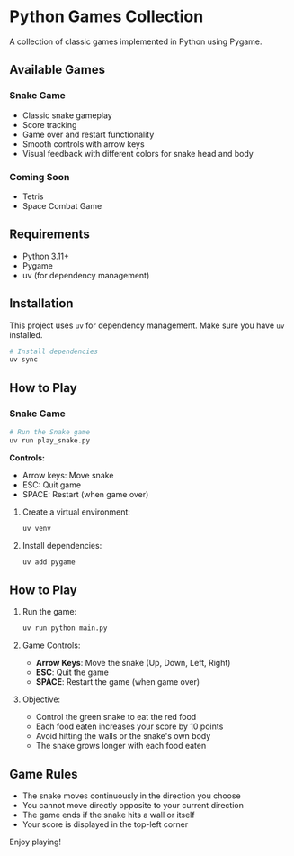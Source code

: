# Python Games Collection

A collection of classic games implemented in Python using Pygame.

## Available Games

### Snake Game
- Classic snake gameplay
- Score tracking
- Game over and restart functionality
- Smooth controls with arrow keys
- Visual feedback with different colors for snake head and body

### Coming Soon
- Tetris
- Space Combat Game

## Requirements

- Python 3.11+
- Pygame
- uv (for dependency management)

## Installation

This project uses `uv` for dependency management. Make sure you have `uv` installed.

```bash
# Install dependencies
uv sync
```

## How to Play

### Snake Game
```bash
# Run the Snake game
uv run play_snake.py
```

**Controls:**
- Arrow keys: Move snake
- ESC: Quit game
- SPACE: Restart (when game over)

1. Create a virtual environment:

   ```bash
   uv venv
   ```

2. Install dependencies:
   ```bash
   uv add pygame
   ```

## How to Play

1. Run the game:

   ```bash
   uv run python main.py
   ```

2. Game Controls:

   - **Arrow Keys**: Move the snake (Up, Down, Left, Right)
   - **ESC**: Quit the game
   - **SPACE**: Restart the game (when game over)

3. Objective:
   - Control the green snake to eat the red food
   - Each food eaten increases your score by 10 points
   - Avoid hitting the walls or the snake's own body
   - The snake grows longer with each food eaten

## Game Rules

- The snake moves continuously in the direction you choose
- You cannot move directly opposite to your current direction
- The game ends if the snake hits a wall or itself
- Your score is displayed in the top-left corner

Enjoy playing!
